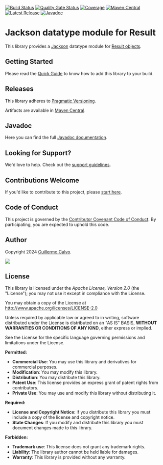 
[![Build Status][BADGE_BUILD_STATUS]][BUILD_STATUS]
[![Quality Gate Status][BADGE_QUALITY_GATE]][QUALITY_GATE]
[![Coverage][BADGE_CODE_COVERAGE]][CODE_COVERAGE]
[![Maven Central][BADGE_ARTIFACTS]][ARTIFACTS]
[![Latest Release][BADGE_LATEST_RELEASE]][LATEST_RELEASE]
[![Javadoc][BADGE_JAVADOC]][JAVADOC]

# Jackson datatype module for Result

This library provides a [Jackson][JACKSON] datatype module for [Result objects][RESULT].


## Getting Started

Please read the [Quick Guide][QUICK_GUIDE] to know how to add this library to your build.


## Releases

This library adheres to [Pragmatic Versioning][PRAGVER].

Artifacts are available in [Maven Central][ARTIFACTS].


## Javadoc

Here you can find the full [Javadoc documentation][JAVADOC].


## Looking for Support?

We'd love to help. Check out the [support guidelines][SUPPORT].


## Contributions Welcome

If you'd like to contribute to this project, please [start here][CONTRIBUTING].


## Code of Conduct

This project is governed by the [Contributor Covenant Code of Conduct][CODE_OF_CONDUCT].
By participating, you are expected to uphold this code.


## Author

Copyright 2024 [Guillermo Calvo][AUTHOR].

[![][GUILLERMO_IMAGE]][GUILLERMO]


## License

This library is licensed under the *Apache License, Version 2.0* (the "License");
you may not use it except in compliance with the License.

You may obtain a copy of the License at <http://www.apache.org/licenses/LICENSE-2.0>

Unless required by applicable law or agreed to in writing, software distributed under the License
is distributed on an "AS IS" BASIS, **WITHOUT WARRANTIES OR CONDITIONS OF ANY KIND**, either express or implied.

See the License for the specific language governing permissions and limitations under the License.


**Permitted:**

- **Commercial Use**: You may use this library and derivatives for commercial purposes.
- **Modification**: You may modify this library.
- **Distribution**: You may distribute this library.
- **Patent Use**: This license provides an express grant of patent rights from contributors.
- **Private Use**: You may use and modify this library without distributing it.

**Required:**

- **License and Copyright Notice**: If you distribute this library you must include a copy of the license and copyright
  notice.
- **State Changes**: If you modify and distribute this library you must document changes made to this library.

**Forbidden:**

- **Trademark use**: This license does not grant any trademark rights.
- **Liability**: The library author cannot be held liable for damages.
- **Warranty**: This library is provided without any warranty.


[ARTIFACTS]:                    https://search.maven.org/artifact/com.leakyabstractions/result-jackson/
[AUTHOR]:                       https://github.com/guillermocalvo/
[BADGE_ARTIFACTS]:              https://img.shields.io/endpoint?url=https://dev.leakyabstractions.com/result-jackson/badge.json&logo=java&label=maven-central&labelColor=555
[BADGE_BUILD_STATUS]:           https://github.com/leakyabstractions/result-jackson/workflows/Build/badge.svg
[BADGE_CODE_COVERAGE]:          https://sonarcloud.io/api/project_badges/measure?project=LeakyAbstractions_result-jackson&metric=coverage
[BADGE_JAVADOC]:                https://img.shields.io/endpoint?url=https://dev.leakyabstractions.com/result-jackson/badge.json&label=javadoc&color=blue
[BADGE_LATEST_RELEASE]:         https://img.shields.io/github/release/leakyabstractions/result-jackson.svg?logo=github
[BADGE_QUALITY_GATE]:           https://sonarcloud.io/api/project_badges/measure?project=LeakyAbstractions_result-jackson&metric=alert_status
[BUILD_STATUS]:                 https://github.com/LeakyAbstractions/result-jackson/actions?query=workflow%3ABuild
[CODE_COVERAGE]:                https://sonarcloud.io/component_measures?id=LeakyAbstractions_result-jackson&metric=coverage&view=list
[CODE_OF_CONDUCT]:              https://dev.leakyabstractions.com/result/CODE_OF_CONDUCT.html
[CONTRIBUTING]:                 https://dev.leakyabstractions.com/result/CONTRIBUTING.html
[GUILLERMO]:                    https://guillermo.dev/
[GUILLERMO_IMAGE]:              https://guillermo.dev/assets/images/thumb.png
[JACKSON]:                      https://github.com/FasterXML/jackson/
[JAVADOC]:                      https://javadoc.io/doc/com.leakyabstractions/result-jackson/
[LATEST_RELEASE]:               https://github.com/leakyabstractions/result-jackson/releases/latest/
[PRAGVER]:                      https://pragver.github.io/
[QUALITY_GATE]:                 https://sonarcloud.io/dashboard?id=LeakyAbstractions_result-jackson
[QUICK_GUIDE]:                  https://dev.leakyabstractions.com/result-jackson/
[RESULT]:                       https://dev.leakyabstractions.com/result/
[SUPPORT]:                      https://dev.leakyabstractions.com/result/SUPPORT.html
